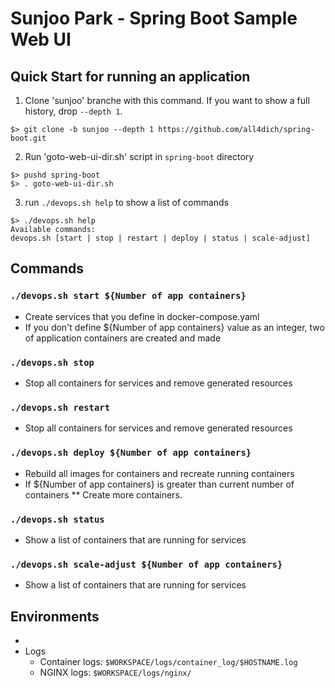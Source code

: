 # Sunjoo Park - Spring Boot Sample Web UI

## Quick Start for running an application 
1. Clone 'sunjoo' branche with this command. If you want to show a full history, drop ```--depth 1```.
```
$> git clone -b sunjoo --depth 1 https://github.com/all4dich/spring-boot.git
```
2. Run 'goto-web-ui-dir.sh' script in ```spring-boot``` directory
```
$> pushd spring-boot
$> . goto-web-ui-dir.sh
```
3. run ```./devops.sh help``` to show a list of commands
```
$> ./devops.sh help
Available commands:
devops.sh [start | stop | restart | deploy | status | scale-adjust]
```

## Commands 

### ```./devops.sh start ${Number of app containers}```
* Create services that you define in docker-compose.yaml
* If you don't define ${Number of app containers} value as an integer, 
two of application containers are created and made

### ```./devops.sh stop ```
* Stop all containers for services and remove generated resources

### ```./devops.sh restart ```
* Stop all containers for services and remove generated resources

### ```./devops.sh deploy ${Number of app containers}```
* Rebuild all images for containers and  recreate running containers
* If  ${Number of app containers} is greater than current number of containers
** Create more containers.

### ```./devops.sh status```
* Show a list of containers that are running for services

### ```./devops.sh scale-adjust ${Number of app containers}```
* Show a list of containers that are running for services

## Environments
* 
* Logs
  * Container logs: ```$WORKSPACE/logs/container_log/$HOSTNAME.log```
  * NGINX logs: ```$WORKSPACE/logs/nginx/```





